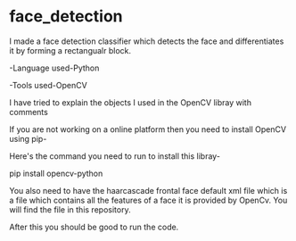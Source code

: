 # face_detection

I made a face detection classifier which detects the face and differentiates it by forming a rectangualr block.

-Language used-Python

-Tools used-OpenCV

I have tried to explain the objects I used in the OpenCV libray with comments

If you are not working on a online platform then you need to install OpenCV using pip-

Here's the command you need to run to install this libray-

pip install opencv-python 

You also need to have the haarcascade frontal face default xml file which is a file which contains all the features of a face it is provided by OpenCv. 
You will find the file in this repository.

After this you should be good to run the code.
